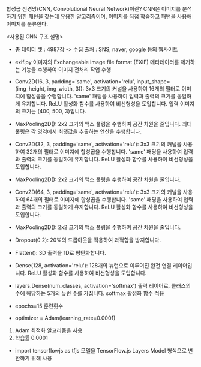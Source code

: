 합성곱 신경망(CNN, Convolutional Neural Network)이란? 
CNN은 이미지를 분석하기 위한 패턴을 찾는데 유용한 알고리즘이며, 이미지를 직접 학습하고 패턴을 사용해 이미지를 분류한다.

<사용된 CNN 구조 설명>
- 총 데이터 셋 : 4987장
-> 수집 출처 : SNS, naver, google 등의 웹사이트

- exif.py 
이미지의 Exchangeable image file format (EXIF) 메타데이터를 제거하는 기능을 수행하여 이미지 전처리 작업 수행 

- Conv2D(16, 3, padding='same', activation='relu', input_shape=(img_height, img_width, 3)):
3x3 크기의 커널을 사용하여 16개의 필터로 이미지에 합성곱을 수행합니다.
'same' 패딩을 사용하여 입력과 출력의 크기를 동일하게 유지합니다.
ReLU 활성화 함수를 사용하여 비선형성을 도입합니다.
입력 이미지의 크기는 (400, 500, 3)입니다.

- MaxPooling2D():
2x2 크기의 맥스 풀링을 수행하여 공간 차원을 줄입니다.
최대 풀링은 각 영역에서 최댓값을 추출하는 연산을 수행합니다.

- Conv2D(32, 3, padding='same', activation='relu'):
3x3 크기의 커널을 사용하여 32개의 필터로 이미지에 합성곱을 수행합니다.
'same' 패딩을 사용하여 입력과 출력의 크기를 동일하게 유지합니다.
ReLU 활성화 함수를 사용하여 비선형성을 도입합니다.

- MaxPooling2D():
2x2 크기의 맥스 풀링을 수행하여 공간 차원을 줄입니다.

- Conv2D(64, 3, padding='same', activation='relu'):
3x3 크기의 커널을 사용하여 64개의 필터로 이미지에 합성곱을 수행합니다.
'same' 패딩을 사용하여 입력과 출력의 크기를 동일하게 유지합니다.
ReLU 활성화 함수를 사용하여 비선형성을 도입합니다.

- MaxPooling2D():
2x2 크기의 맥스 풀링을 수행하여 공간 차원을 줄입니다.

- Dropout(0.2):
20%의 드롭아웃을 적용하여 과적합을 방지합니다.

- Flatten():
3D 출력을 1D로 평탄화합니다.

- Dense(128, activation='relu'):
128개의 뉴런으로 이루어진 완전 연결 레이어입니다.
ReLU 활성화 함수를 사용하여 비선형성을 도입합니다.

- layers.Dense(num_classes, activation='softmax') 
출력 레이어로, 클래스의 수에 해당하는 5개의 뉴런 수를 가집니다. softmax 활성화 함수 적용

- epochs=15
훈련횟수

- optimizer = Adam(learning_rate=0.0001)
1. Adam 최적화 알고리즘을 사용
2. 학습률 0.0001

- import tensorflowjs as tfjs
모델을 TensorFlow.js Layers Model 형식으로 변환하기 위해 사용 
